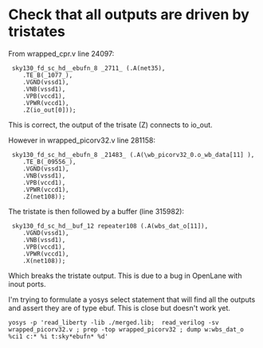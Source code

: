 # Check that all outputs are driven by tristates

From wrapped_cpr.v line 24097:

     sky130_fd_sc_hd__ebufn_8 _2711_ (.A(net35),
        .TE_B(_1077_),
        .VGND(vssd1),
        .VNB(vssd1),
        .VPB(vccd1),
        .VPWR(vccd1),
        .Z(io_out[0]));

This is correct, the output of the trisate (Z) connects to io_out.

However in wrapped_picorv32.v line 281158:

     sky130_fd_sc_hd__ebufn_8 _21483_ (.A(\wb_picorv32_0.o_wb_data[11] ),
        .TE_B(_09556_),
        .VGND(vssd1),
        .VNB(vssd1),
        .VPB(vccd1),
        .VPWR(vccd1),
        .Z(net108));

The tristate is then followed by a buffer (line 315982):

     sky130_fd_sc_hd__buf_12 repeater108 (.A(wbs_dat_o[11]),
        .VGND(vssd1),
        .VNB(vssd1),
        .VPB(vccd1),
        .VPWR(vccd1),
        .X(net108));

Which breaks the tristate output. This is due to a bug in OpenLane with inout ports.

I'm trying to formulate a yosys select statement that will find all the outputs and assert they are of type ebuf.
This is close but doesn't work yet.

    yosys -p 'read_liberty -lib ./merged.lib;  read_verilog -sv wrapped_picorv32.v ; prep -top wrapped_picorv32 ; dump w:wbs_dat_o %ci1 c:* %i t:sky*ebufn* %d'
